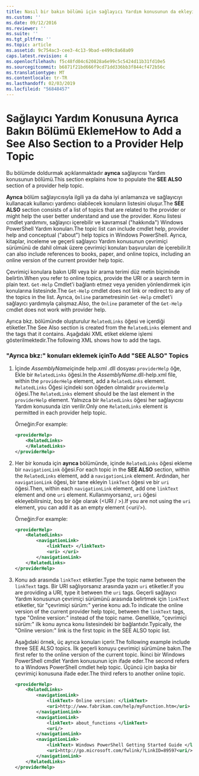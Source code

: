 ```yaml
---
title: Nasıl bir bakın bölümü için sağlayıcı Yardım konusunun da ekleyin. | Microsoft Docs
ms.custom: ''
ms.date: 09/12/2016
ms.reviewer: ''
ms.suite: ''
ms.tgt_pltfrm: ''
ms.topic: article
ms.assetid: 9c754ac3-cee3-4c13-9bad-e499c8a68a09
caps.latest.revision: 4
ms.openlocfilehash: f5c48fd04c620828a6e99c5c5424d11b31fd10e5
ms.sourcegitcommit: b6871f21bd666f9cd71dd336bb3f844cf472b56c
ms.translationtype: MT
ms.contentlocale: tr-TR
ms.lasthandoff: 02/03/2019
ms.locfileid: "56848457"
---
```

# <a name="how-to-add-a-see-also-section-to-a-provider-help-topic"></a><span data-ttu-id="c8ea8-102">Sağlayıcı Yardım Konusuna Ayrıca Bakın Bölümü Ekleme</span><span class="sxs-lookup"><span data-stu-id="c8ea8-102">How to Add a See Also Section to a Provider Help Topic</span></span>

<span data-ttu-id="c8ea8-103">Bu bölümde doldurmak açıklanmaktadır **ayrıca** sağlayıcısı Yardım konusunun bölümü.</span><span class="sxs-lookup"><span data-stu-id="c8ea8-103">This section explains how to populate the **SEE ALSO** section of a provider help topic.</span></span>

<span data-ttu-id="c8ea8-104">**Ayrıca** bölüm sağlayıcısıyla ilgili ya da daha iyi anlamanıza ve sağlayıcıyı kullanacak kullanıcı yardımcı olabilecek konuların listesini oluşur.</span><span class="sxs-lookup"><span data-stu-id="c8ea8-104">The **SEE ALSO** section consists of a list of topics that are related to the provider or might help the user better understand and use the provider.</span></span> <span data-ttu-id="c8ea8-105">Konu listesi cmdlet yardımını, sağlayıcı içerebilir ve kavramsal ("hakkında") Windows PowerShell Yardım konuları.</span><span class="sxs-lookup"><span data-stu-id="c8ea8-105">The topic list can include cmdlet help, provider help and conceptual ("about") help topics in Windows PowerShell.</span></span> <span data-ttu-id="c8ea8-106">Ayrıca, kitaplar, inceleme ve geçerli sağlayıcı Yardım konusunun çevrimiçi sürümünü de dahil olmak üzere çevrimiçi konuları başvuruları de içerebilir.</span><span class="sxs-lookup"><span data-stu-id="c8ea8-106">It can also include references to books, paper, and online topics, including an online version of the current provider help topic.</span></span>

<span data-ttu-id="c8ea8-107">Çevrimiçi konulara bakın URI veya bir arama terimi düz metin biçiminde belirtin.</span><span class="sxs-lookup"><span data-stu-id="c8ea8-107">When you refer to online topics, provide the URI or a search term in plain text.</span></span> <span data-ttu-id="c8ea8-108">`Get-Help` Cmdlet'i bağlantı etmez veya yeniden yönlendirmek için konularına listesinde.</span><span class="sxs-lookup"><span data-stu-id="c8ea8-108">The `Get-Help` cmdlet does not link or redirect to any of the topics in the list.</span></span> <span data-ttu-id="c8ea8-109">Ayrıca, `Online` parametresinin `Get-Help` cmdlet'i sağlayıcı yardımıyla çalışmaz.</span><span class="sxs-lookup"><span data-stu-id="c8ea8-109">Also, the `Online` parameter of the `Get-Help` cmdlet does not work with provider help.</span></span>

<span data-ttu-id="c8ea8-110">Ayrıca bkz. bölümünde oluşturulur `RelatedLinks` öğesi ve içerdiği etiketler.</span><span class="sxs-lookup"><span data-stu-id="c8ea8-110">The See Also section is created from the `RelatedLinks` element and the tags that it contains.</span></span> <span data-ttu-id="c8ea8-111">Aşağıdaki XML etiket ekleme işlemi gösterilmektedir.</span><span class="sxs-lookup"><span data-stu-id="c8ea8-111">The following XML shows how to add the tags.</span></span>

### <a name="to-add-see-also-topics"></a><span data-ttu-id="c8ea8-112">"Ayrıca bkz:" konuları eklemek için</span><span class="sxs-lookup"><span data-stu-id="c8ea8-112">To Add "SEE ALSO" Topics</span></span>

1. <span data-ttu-id="c8ea8-113">İçinde *AssemblyName*içinde help.xml .dll dosyası `providerHelp` öğe, Ekle bir `RelatedLinks` öğesi.</span><span class="sxs-lookup"><span data-stu-id="c8ea8-113">In the *AssemblyName*.dll-help.xml file, within the `providerHelp` element, add a `RelatedLinks` element.</span></span> <span data-ttu-id="c8ea8-114">`RelatedLinks` Öğesi içindeki son öğeden olmalıdır `providerHelp` öğesi.</span><span class="sxs-lookup"><span data-stu-id="c8ea8-114">The `RelatedLinks` element should be the last element in the `providerHelp` element.</span></span> <span data-ttu-id="c8ea8-115">Yalnızca bir `RelatedLinks` öğesi her sağlayıcısı Yardım konusunda izin verilir.</span><span class="sxs-lookup"><span data-stu-id="c8ea8-115">Only one `RelatedLinks` element is permitted in each provider help topic.</span></span>

   <span data-ttu-id="c8ea8-116">Örneğin:</span><span class="sxs-lookup"><span data-stu-id="c8ea8-116">For example:</span></span>

    ```xml
    <providerHelp>
        <RelatedLinks>
        </RelatedLinks>
    </providerHelp>
    ```

2. <span data-ttu-id="c8ea8-117">Her bir konuda için **ayrıca** bölümünde, içinde `RelatedLinks` öğesi ekleme bir `navigationLink` öğesi.</span><span class="sxs-lookup"><span data-stu-id="c8ea8-117">For each topic in the **SEE ALSO** section, within the `RelatedLinks` element, add a `navigationLink` element.</span></span> <span data-ttu-id="c8ea8-118">Ardından, her `navigationLink` öğesi, bir tane ekleyin `linkText` öğesi ve bir `uri` öğesi.</span><span class="sxs-lookup"><span data-stu-id="c8ea8-118">Then, within each `navigationLink` element, add one `linkText` element and one `uri` element.</span></span> <span data-ttu-id="c8ea8-119">Kullanmıyorsanız, `uri` öğesi ekleyebilirsiniz, boş bir öğe olarak (\<URI / >).</span><span class="sxs-lookup"><span data-stu-id="c8ea8-119">If you are not using the `uri` element, you can add it as an empty element (\<uri/>).</span></span>

   <span data-ttu-id="c8ea8-120">Örneğin:</span><span class="sxs-lookup"><span data-stu-id="c8ea8-120">For example:</span></span>

    ```xml
    <providerHelp>
        <RelatedLinks>
            <navigationLink>
                <linkText> </linkText>
                <uri> </uri>
            </navigationLink>
        </RelatedLinks>
    </providerHelp>
    ```

3. <span data-ttu-id="c8ea8-121">Konu adı arasında `linkText` etiketler.</span><span class="sxs-lookup"><span data-stu-id="c8ea8-121">Type the topic name between the `linkText` tags.</span></span> <span data-ttu-id="c8ea8-122">Bir URI sağlıyorsanız arasında yazın `uri` etiketler.</span><span class="sxs-lookup"><span data-stu-id="c8ea8-122">If you are providing a URI, type it between the `uri` tags.</span></span> <span data-ttu-id="c8ea8-123">Geçerli sağlayıcı Yardım konusunun çevrimiçi sürümünü arasında belirtmek için `linkText` etiketler, tür "çevrimiçi sürüm:" yerine konu adı.</span><span class="sxs-lookup"><span data-stu-id="c8ea8-123">To indicate the online version of the current provider help topic, between the `linkText` tags, type "Online version:" instead of the topic name.</span></span> <span data-ttu-id="c8ea8-124">Genellikle, "çevrimiçi sürüm:" ilk konu ayrıca konu listesindeki bir bağlantıdır.</span><span class="sxs-lookup"><span data-stu-id="c8ea8-124">Typically, the "Online version:" link is the first topic in the SEE ALSO topic list.</span></span>

   <span data-ttu-id="c8ea8-125">Aşağıdaki örnek, üç ayrıca konuları içerir.</span><span class="sxs-lookup"><span data-stu-id="c8ea8-125">The following example include three SEE ALSO topics.</span></span> <span data-ttu-id="c8ea8-126">İlk geçerli konuyu çevrimiçi sürümüne bakın.</span><span class="sxs-lookup"><span data-stu-id="c8ea8-126">The first refer to the online version of the current topic.</span></span> <span data-ttu-id="c8ea8-127">İkinci bir Windows PowerShell cmdlet Yardım konusunun için ifade eder.</span><span class="sxs-lookup"><span data-stu-id="c8ea8-127">The second refers to a Windows PowerShell cmdlet help topic.</span></span> <span data-ttu-id="c8ea8-128">Üçüncü için başka bir çevrimiçi konusuna ifade eder.</span><span class="sxs-lookup"><span data-stu-id="c8ea8-128">The third refers to another online topic.</span></span>

    ```xml
    <providerHelp>
        <RelatedLinks>
            <navigationLink>
                <linkText> Online version: </linkText>
                <uri>http://www.fabrikam.com/help/myFunction.htm</uri>
            </navigationLink>
            <navigationLink>
                <linkText> about_functions </linkText>
                <uri/>
            </navigationLink>
            <navigationLink>
                <linkText> Windows PowerShell Getting Started Guide </linkText>
                <uri>http://go.microsoft.com/fwlink/?LinkID=89597<uri/>
            </navigationLink>
        </RelatedLinks>
    </providerHelp>
    ```